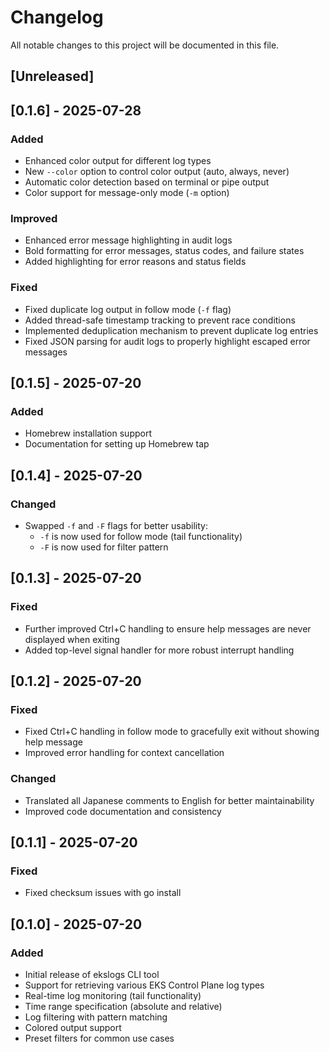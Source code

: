 # Changelog

All notable changes to this project will be documented in this file.

## [Unreleased]

## [0.1.6] - 2025-07-28

### Added
- Enhanced color output for different log types
- New `--color` option to control color output (auto, always, never)
- Automatic color detection based on terminal or pipe output
- Color support for message-only mode (`-m` option)

### Improved
- Enhanced error message highlighting in audit logs
- Bold formatting for error messages, status codes, and failure states
- Added highlighting for error reasons and status fields

### Fixed
- Fixed duplicate log output in follow mode (`-f` flag)
- Added thread-safe timestamp tracking to prevent race conditions
- Implemented deduplication mechanism to prevent duplicate log entries
- Fixed JSON parsing for audit logs to properly highlight escaped error messages

## [0.1.5] - 2025-07-20

### Added
- Homebrew installation support
- Documentation for setting up Homebrew tap

## [0.1.4] - 2025-07-20

### Changed
- Swapped `-f` and `-F` flags for better usability:
  - `-f` is now used for follow mode (tail functionality)
  - `-F` is now used for filter pattern

## [0.1.3] - 2025-07-20

### Fixed
- Further improved Ctrl+C handling to ensure help messages are never displayed when exiting
- Added top-level signal handler for more robust interrupt handling

## [0.1.2] - 2025-07-20

### Fixed
- Fixed Ctrl+C handling in follow mode to gracefully exit without showing help message
- Improved error handling for context cancellation

### Changed
- Translated all Japanese comments to English for better maintainability
- Improved code documentation and consistency

## [0.1.1] - 2025-07-20

### Fixed
- Fixed checksum issues with go install

## [0.1.0] - 2025-07-20

### Added
- Initial release of ekslogs CLI tool
- Support for retrieving various EKS Control Plane log types
- Real-time log monitoring (tail functionality)
- Time range specification (absolute and relative)
- Log filtering with pattern matching
- Colored output support
- Preset filters for common use cases
